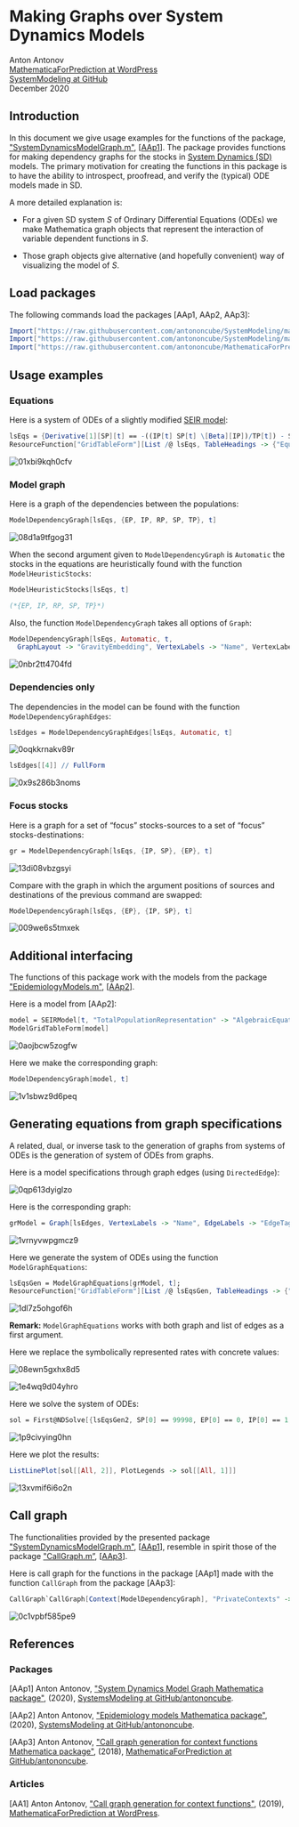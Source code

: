 # Making Graphs over System Dynamics Models

Anton Antonov   
[MathematicaForPrediction at WordPress](https://mathematicaforprediction.wordpress.com)   
[SystemModeling at GitHub](https://github.com/antononcube/SystemModeling)   
December 2020   

## Introduction

In this document we give usage examples for the functions of the package, 
["SystemDynamicsModelGraph.m"](https://github.com/antononcube/SystemModeling/blob/master/WL/SystemDynamicsModelGraph.m), 
[[AAp1](https://github.com/antononcube/SystemModeling/blob/master/WL/SystemDynamicsModelGraph.m)]. The package provides functions for making dependency graphs for the stocks in [System Dynamics (SD)](https://en.wikipedia.org/wiki/System_dynamics) models. The primary motivation for creating the functions in this package is to have the ability to introspect, proofread, and verify the (typical) ODE models made in SD.

A more detailed explanation is:

- For a given SD system $S$ of Ordinary Differential Equations (ODEs) we make Mathematica graph objects that represent the interaction of variable dependent functions in $S$. 

- Those graph objects give alternative (and hopefully convenient) way of visualizing the model of $S$. 

## Load packages

The following commands load the packages [AAp1, AAp2, AAp3]:

```mathematica
Import["https://raw.githubusercontent.com/antononcube/SystemModeling/master/WL/SystemDynamicsModelGraph.m"]
Import["https://raw.githubusercontent.com/antononcube/SystemModeling/master/Projects/Coronavirus-propagation-dynamics/WL/EpidemiologyModels.m"]
Import["https://raw.githubusercontent.com/antononcube/MathematicaForPrediction/master/Misc/CallGraph.m"]
```

## Usage examples

### Equations

Here is a system of ODEs of a slightly modified [SEIR model](https://en.wikipedia.org/wiki/Compartmental_models_in_epidemiology#The_SEIR_model): 

```mathematica
lsEqs = {Derivative[1][SP][t] == -((IP[t] SP[t] \[Beta][IP])/TP[t]) - SP[t] \[Mu][TP], Derivative[1][EP][t] == (IP[t] SP[t] \[Beta][IP])/TP[t] - EP[t] (1/aincp + \[Mu][TP]), Derivative[1][IP][t] == EP[t]/aincp - IP[t]/aip - IP[t] \[Mu][IP], Derivative[1][RP][t] == IP[t]/aip - RP[t] \[Mu][TP], TP[t] == Max[0, EP[t] + IP[t] + RP[t] + SP[t]]};
ResourceFunction["GridTableForm"][List /@ lsEqs, TableHeadings -> {"Equations"}]
```

![01xbi9kqh0cfv](https://raw.githubusercontent.com/antononcube/SystemModeling/master/Projects/Coronavirus-propagation-dynamics/Documents/Diagrams/Making-Graphs-over-System-Dynamics-Models/01xbi9kqh0cfv.png)

### Model graph

Here is a graph of the dependencies between the populations:

```mathematica
ModelDependencyGraph[lsEqs, {EP, IP, RP, SP, TP}, t]
```

![08d1a9tfgog31](https://raw.githubusercontent.com/antononcube/SystemModeling/master/Projects/Coronavirus-propagation-dynamics/Documents/Diagrams/Making-Graphs-over-System-Dynamics-Models/08d1a9tfgog31.png)

When the second argument given to `ModelDependencyGraph` is `Automatic` the stocks in the equations are heuristically 
found with the function `ModelHeuristicStocks`:

```mathematica
ModelHeuristicStocks[lsEqs, t]

(*{EP, IP, RP, SP, TP}*)
```

Also, the function `ModelDependencyGraph` takes all options of `Graph`:

```mathematica
ModelDependencyGraph[lsEqs, Automatic, t, 
  GraphLayout -> "GravityEmbedding", VertexLabels -> "Name", VertexLabelStyle -> Directive[Red, Bold, 16], EdgeLabelStyle -> Directive[Blue, 16], ImageSize -> Large]
```

![0nbr2tt4704fd](https://raw.githubusercontent.com/antononcube/SystemModeling/master/Projects/Coronavirus-propagation-dynamics/Documents/Diagrams/Making-Graphs-over-System-Dynamics-Models/0nbr2tt4704fd.png)

### Dependencies only

The dependencies in the model can be found with the function `ModelDependencyGraphEdges`:

```mathematica
lsEdges = ModelDependencyGraphEdges[lsEqs, Automatic, t]
```

![0oqkkrnakv89r](https://raw.githubusercontent.com/antononcube/SystemModeling/master/Projects/Coronavirus-propagation-dynamics/Documents/Diagrams/Making-Graphs-over-System-Dynamics-Models/0oqkkrnakv89r.png)

```mathematica
lsEdges[[4]] // FullForm
```

![0x9s286b3noms](https://raw.githubusercontent.com/antononcube/SystemModeling/master/Projects/Coronavirus-propagation-dynamics/Documents/Diagrams/Making-Graphs-over-System-Dynamics-Models/0x9s286b3noms.png)

### Focus stocks

Here is a graph for a set of “focus” stocks-sources to a set of “focus” stocks-destinations:

```mathematica
gr = ModelDependencyGraph[lsEqs, {IP, SP}, {EP}, t]
```

![13di08vbzgsyi](https://raw.githubusercontent.com/antononcube/SystemModeling/master/Projects/Coronavirus-propagation-dynamics/Documents/Diagrams/Making-Graphs-over-System-Dynamics-Models/13di08vbzgsyi.png)

Compare with the graph in which the argument positions of sources and destinations of the previous command are swapped:

```mathematica
ModelDependencyGraph[lsEqs, {EP}, {IP, SP}, t]
```

![009we6s5tmxek](https://raw.githubusercontent.com/antononcube/SystemModeling/master/Projects/Coronavirus-propagation-dynamics/Documents/Diagrams/Making-Graphs-over-System-Dynamics-Models/009we6s5tmxek.png)

## Additional interfacing

The functions of this package work with the models from the package ["EpidemiologyModels.m"](https://github.com/antononcube/SystemModeling/blob/master/Projects/Coronavirus-propagation-dynamics/WL/EpidemiologyModels.m), [[AAp2](https://github.com/antononcube/SystemModeling/blob/master/Projects/Coronavirus-propagation-dynamics/WL/EpidemiologyModels.m)].

Here is a model from \[AAp2\]:

```mathematica
model = SEIRModel[t, "TotalPopulationRepresentation" -> "AlgebraicEquation"];
ModelGridTableForm[model]
```

![0aojbcw5zogfw](https://raw.githubusercontent.com/antononcube/SystemModeling/master/Projects/Coronavirus-propagation-dynamics/Documents/Diagrams/Making-Graphs-over-System-Dynamics-Models/0aojbcw5zogfw.png)

Here we make the corresponding graph:

```mathematica
ModelDependencyGraph[model, t]
```

![1v1sbwz9d6peq](https://raw.githubusercontent.com/antononcube/SystemModeling/master/Projects/Coronavirus-propagation-dynamics/Documents/Diagrams/Making-Graphs-over-System-Dynamics-Models/1v1sbwz9d6peq.png)

## Generating equations from graph specifications

A related, dual, or inverse task to the generation of graphs from systems of ODEs is 
the generation of system of ODEs from graphs.

Here is a model specifications through graph edges (using `DirectedEdge`): 

![0qp613dyiglzo](https://raw.githubusercontent.com/antononcube/SystemModeling/master/Projects/Coronavirus-propagation-dynamics/Documents/Diagrams/Making-Graphs-over-System-Dynamics-Models/0qp613dyiglzo.png)

Here is the corresponding graph:

```mathematica
grModel = Graph[lsEdges, VertexLabels -> "Name", EdgeLabels -> "EdgeTag", ImageSize -> Large]
```

![1vrnyvwpgmcz9](https://raw.githubusercontent.com/antononcube/SystemModeling/master/Projects/Coronavirus-propagation-dynamics/Documents/Diagrams/Making-Graphs-over-System-Dynamics-Models/1vrnyvwpgmcz9.png)

Here we generate the system of ODEs using the function `ModelGraphEquations`:

```mathematica
lsEqsGen = ModelGraphEquations[grModel, t];
ResourceFunction["GridTableForm"][List /@ lsEqsGen, TableHeadings -> {"Equations"}]
```

![1dl7z5ohgof6h](https://raw.githubusercontent.com/antononcube/SystemModeling/master/Projects/Coronavirus-propagation-dynamics/Documents/Diagrams/Making-Graphs-over-System-Dynamics-Models/1dl7z5ohgof6h.png)

**Remark:** `ModelGraphEquations` works with both graph and list of edges as a first argument.

Here we replace the symbolically represented rates with concrete values: 

![08ewn5gxhx8d5](https://raw.githubusercontent.com/antononcube/SystemModeling/master/Projects/Coronavirus-propagation-dynamics/Documents/Diagrams/Making-Graphs-over-System-Dynamics-Models/08ewn5gxhx8d5.png)

![1e4wq9d04yhro](https://raw.githubusercontent.com/antononcube/SystemModeling/master/Projects/Coronavirus-propagation-dynamics/Documents/Diagrams/Making-Graphs-over-System-Dynamics-Models/1e4wq9d04yhro.png)

Here we solve the system of ODEs:

```mathematica
sol = First@NDSolve[{lsEqsGen2, SP[0] == 99998, EP[0] == 0, IP[0] == 1, RP[0] == 0,MLP[0] == 0, TP[0] == 100000}, Union[First /@ lsEdges], {t, 0, 365}]
```

![1p9civying0hn](https://raw.githubusercontent.com/antononcube/SystemModeling/master/Projects/Coronavirus-propagation-dynamics/Documents/Diagrams/Making-Graphs-over-System-Dynamics-Models/1p9civying0hn.png)

Here we plot the results:

```mathematica
ListLinePlot[sol[[All, 2]], PlotLegends -> sol[[All, 1]]]
```

![13xvmif6i6o2n](https://raw.githubusercontent.com/antononcube/SystemModeling/master/Projects/Coronavirus-propagation-dynamics/Documents/Diagrams/Making-Graphs-over-System-Dynamics-Models/13xvmif6i6o2n.png)

## Call graph

The functionalities provided by the presented package ["SystemDynamicsModelGraph.m"](https://github.com/antononcube/SystemModeling/blob/master/WL/SystemDynamicsModelGraph.m), [[AAp1](https://github.com/antononcube/SystemModeling/blob/master/WL/SystemDynamicsModelGraph.m)], resemble in spirit those of the package ["CallGraph.m”](https://github.com/antononcube/MathematicaForPrediction/blob/master/Misc/CallGraph.m), [[AAp3](https://github.com/antononcube/MathematicaForPrediction/blob/master/Misc/CallGraph.m)]. 

Here is call graph for the functions in the package [AAp1] made with the function `CallGraph` from the package [AAp3]:

```mathematica
CallGraph`CallGraph[Context[ModelDependencyGraph], "PrivateContexts" -> False, "UsageTooltips" -> True]
```

![0c1vpbf585pe9](https://raw.githubusercontent.com/antononcube/SystemModeling/master/Projects/Coronavirus-propagation-dynamics/Documents/Diagrams/Making-Graphs-over-System-Dynamics-Models/0c1vpbf585pe9.png)

## References

### Packages

[AAp1] Anton Antonov, 
["System Dynamics Model Graph Mathematica package"](https://github.com/antononcube/SystemModeling/blob/master/WL/SystemDynamicsModelGraph.m),
(2020),
[SystemsModeling at GitHub/antononcube](https://github.com/antononcube/SystemModeling).         

[AAp2] Anton Antonov, 
["Epidemiology models Mathematica package"](https://github.com/antononcube/SystemModeling/blob/master/Projects/Coronavirus-propagation-dynamics/WL/EpidemiologyModels.m), 
(2020),
[SystemsModeling at GitHub/antononcube](https://github.com/antononcube/SystemModeling).         

[AAp3] Anton Antonov, 
["Call graph generation for context functions Mathematica package"](https://github.com/antononcube/MathematicaForPrediction/blob/master/Misc/CallGraph.m), 
(2018), 
[MathematicaForPrediction at GitHub/antononcube](https://github.com/antononcube/MathematicaForPrediction).

### Articles

[AA1] Anton Antonov, 
["Call graph generation for context functions"](https://mathematicaforprediction.wordpress.com/2019/01/01/call-graph-generation-for-context-functions/), 
(2019), 
[MathematicaForPrediction at WordPress](https://mathematicaforprediction.wordpress.com/2019/01/01/call-graph-generation-for-context-functions/).
